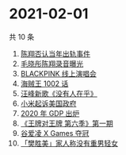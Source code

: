 # 2021-02-01

共 10 条

<!-- BEGIN ZHIHUSEARCH -->
<!-- 最后更新时间 Mon Feb 01 2021 10:29:30 GMT+0800 (CST) -->
1. [陈翔否认当年出轨事件](https://www.zhihu.com/search?q=陈翔)
1. [毛晓彤陈翔录音曝光](https://www.zhihu.com/search?q=毛晓彤陈翔录音)
1. [BLACKPINK 线上演唱会](https://www.zhihu.com/search?q=blackpink)
1. [海贼王 1002 话](https://www.zhihu.com/search?q=海贼王)
1. [汪峰新歌《没有人在乎》](https://www.zhihu.com/search?q=汪峰新歌)
1. [小米起诉美国政府](https://www.zhihu.com/search?q=小米)
1. [2020 年 GDP 出炉](https://www.zhihu.com/search?q=2020gdp)
1. [《王牌对王牌 第六季》第一期](https://www.zhihu.com/search?q=王牌对王牌)
1. [谷爱凌 X Games 夺冠](https://www.zhihu.com/search?q=谷爱凌)
1. [「樊胜美」家人称没有重男轻女](https://www.zhihu.com/search?q=现实版樊胜美)
<!-- END ZHIHUSEARCH -->

